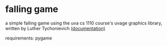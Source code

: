 # falling game

a simple falling game using the uva cs 1110 course's uvage graphics library, written by Luther Tychonievich [(documentation)](https://github.com/raypettit57/CS1110_students/blob/main/uvage_documentation.md)

requirements: pygame
